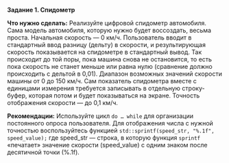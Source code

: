 **Задание 1. Спидометр**

**Что нужно сделать:**
Реализуйте цифровой спидометр автомобиля. Сама модель автомобиля, которую нужно будет воссоздать,
весьма проста. Начальная скорость — 0 км/ч. Пользователь вводит в стандартный ввод разницу (дельту)
в скорости, и результирующая скорость показывается на спидометре в стандартный вывод. Так происходит
до той поры, пока машина снова не остановится, то есть пока скорость не станет меньше или равна нулю
(сравнение должно происходить с дельтой в 0,01). Диапазон возможных значений скорости машины от 0
до 150 км/ч. Сам показатель спидометра вместе с единицами измерения требуется записывать в отдельную
строку-буфер, которая потом и будет показываться на экране. Точность отображения скорости — до 0,1 км/ч.

**Рекомендации:**
Используйте цикл `do … while` для организации постоянного опроса пользователя. Для отображения числа
с нужной точностью воспользуйтесь функцией `std::sprintf(speed_str, "%.1f", speed_value);`
где speed_str — строка, в которую функция `sprintf` «печатает» значение скорости (speed_value)
с одним знаком после десятичной точки (%.1f).

